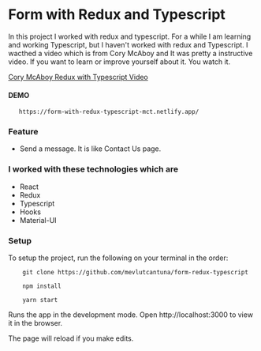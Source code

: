 # Form with Redux and Typescript

In this project I worked with redux and typescript. For a while I am learning and working Typescript, but I haven't worked with redux and Typescript. I wacthed a video which is from
Cory McAboy and It was pretty a instructive video. If you want to learn or improve yourself about it. You watch it. 

[Cory McAboy Redux with Typescript Video](https://www.youtube.com/watch?v=dZZxegovK9Q)

#### DEMO

```
   https://form-with-redux-typescript-mct.netlify.app/ 
```

### Feature
- Send a message. It is like Contact Us page.

### I worked with these technologies which are
- React
- Redux
- Typescript
- Hooks
- Material-UI

### Setup

To setup the project, run the following on your terminal in the order:

```
    git clone https://github.com/mevlutcantuna/form-redux-typescript
```

```
    npm install
```

```
    yarn start
```

Runs the app in the development mode. Open http://localhost:3000 to view it in the browser.

The page will reload if you make edits.
